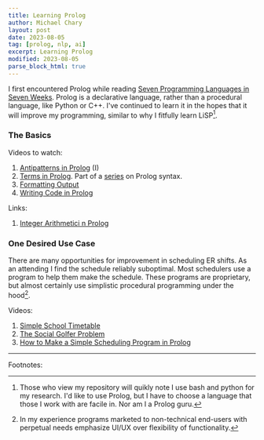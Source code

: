 ```yaml
---
title: Learning Prolog
author: Michael Chary
layout: post
date: 2023-08-05
tag: [prolog, nlp, ai]
excerpt: Learning Prolog
modified: 2023-08-05
parse_block_html: true
---
```


I first encountered Prolog while reading [Seven Programming Languages in Seven Weeks](https://www.amazon.com/Seven-Languages-Weeks-Programming-Programmers/dp/193435659X). Prolog is a declarative language, rather than a procedural language, like Python or C++. I've continued to learn it in the hopes that it will improve my programming, similar to why I fitfully learn LiSP[^1].

### The Basics

Videos to watch:

1. [Antipatterns in Prolog](https://www.youtube.com/watch?v=6G-3DqyJ_l8&ab_channel=ThePowerofProlog) (I)
1. [Terms in Prolog](https://www.youtube.com/watch?v=TUjQqvCTwjQ&list=PLEvH6T-1oh75UagVp5BqeOVageBljdmaC&ab_channel=ThePowerofProlog). Part of a [series](https://www.youtube.com/playlist?list=PLEvH6T-1oh75UagVp5BqeOVageBljdmaC) on Prolog syntax.
1. [Formatting Output](https://www.youtube.com/watch?v=SwoZabsIzRg&ab_channel=ThePowerofProlog)
1. [Writing Code in Prolog](https://www.youtube.com/watch?v=GH4Tg5CYa1k&ab_channel=ThePowerofProlog)

Links:

1. [Integer Arithmetici n Prolog](https://www.metalevel.at/prolog/clpz)

### One Desired Use Case

There are many opportunities for improvement in scheduling ER shifts. As an attending I find the schedule reliably suboptimal. Most schedulers use a program to help them make the schedule. These programs are proprietary, but almost certainly use simplistic procedural programming under the hood[^2].

Videos:

1. [Simple School Timetable](https://www.youtube.com/watch?v=uKvS62avplE&ab_channel=ThePowerofProlog)
1. [The Social Golfer Problem](https://www.youtube.com/watch?v=95b298E_pFE&ab_channel=ThePowerofProlog)
1. [How to Make a Simple Scheduling Program in Prolog](https://www.google.com/search?q=how+to+make+a+scheduling+program+prolog&oq=how+to+make+a+scheduling+program+prolog&aqs=chrome..69i57.9043j0j7&sourceid=chrome&ie=UTF-8#fpstate=ive&vld=cid:b51cb9b3,vid:43FCcgr5apU)

---

Footnotes:

[^1]: Those who view my repository will quikly note I use bash and python for my research. I'd like to use Prolog, but I have to choose a language that those I work with are facile in. Nor am I a Prolog guru.
[^2]: In my experience programs marketed to non-technical end-users with perpetual needs emphasize UI/UX over flexibility of functionality.
